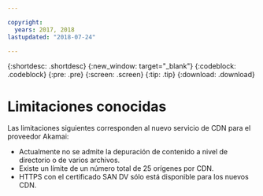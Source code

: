 ```yaml
---

copyright:
  years: 2017, 2018
lastupdated: "2018-07-24"

---
```


{:shortdesc: .shortdesc}
{:new_window: target="_blank"}
{:codeblock: .codeblock}
{:pre: .pre}
{:screen: .screen}
{:tip: .tip}
{:download: .download}

# Limitaciones conocidas

Las limitaciones siguientes corresponden al nuevo servicio de CDN para el proveedor Akamai:
* Actualmente no se admite la depuración de contenido a nivel de directorio o de varios archivos.
* Existe un límite de un número total de 25 orígenes por CDN.
* HTTPS con el certificado SAN DV sólo está disponible para los nuevos CDN.
